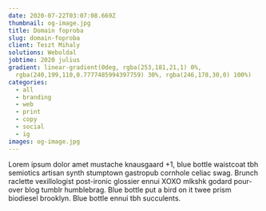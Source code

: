 ```yaml
---
date: 2020-07-22T03:07:08.669Z
thumbnail: og-image.jpg
title: Domain foproba
slug: domain-foproba
client: Teszt Mihaly
solutions: Weboldal
jobtime: 2020 julius
gradient: linear-gradient(0deg, rgba(253,181,21,1) 0%,
  rgba(240,199,110,0.7777485994397759) 30%, rgba(246,178,30,0) 100%)
categories:
  - all
  - branding
  - web
  - print
  - copy
  - social
  - ig
images: og-image.jpg
---
```

Lorem ipsum dolor amet mustache knausgaard +1, blue bottle waistcoat tbh semiotics artisan synth stumptown gastropub cornhole celiac swag. Brunch raclette vexillologist post-ironic glossier ennui XOXO mlkshk godard pour-over blog tumblr humblebrag. Blue bottle put a bird on it twee prism biodiesel brooklyn. Blue bottle ennui tbh succulents.